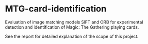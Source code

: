 # MTG-card-identification
Evaluation of image matching models SIFT and ORB for experimental detection and identification of Magic: The Gathering playing cards.

See the report for detailed explanation of the scope of this project.

